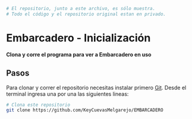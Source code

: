 ```bash
# El repositorio, junto a este archivo, es sólo muestra. 
# Todo el código y el repositorio original estan en privado.
```
# Embarcadero - Inicialización

**Clona y corre el programa para ver a Embarcadero en uso**

## Pasos

Para clonar y correr el repositorio necesitas instalar primero [Git](https://git-scm.com). Desde el terminal ingresa una por una las siguientes lineas:

```bash
# Clona este repositorio
git clone https://github.com/KeyCuevasMelgarejo/EMBARCADERO
```
